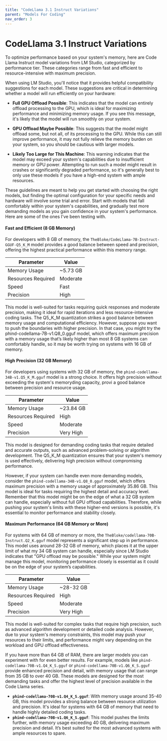 ```yaml
---
title: "CodeLlama 3.1 Instruct Variations"
parent: "Models For Coding"
nav_order: 3
---
```


# CodeLlama 3.1 Instruct Variations

To optimize performance based on your system's memory, here are Code Llama Instruct model variations from LM Studio, categorized by performance tier. These categories range from fast and efficient to resource-intensive with maximum precision.

When using LM Studio, you'll notice that it provides helpful compatibility suggestions for each model. These suggestions are critical in determining whether a model will run efficiently on your hardware:

- **Full GPU Offload Possible**: This indicates that the model can entirely offload processing to the GPU, which is ideal for maximizing performance and minimizing memory usage. If you see this message, it's likely that the model will run smoothly on your system.

- **GPU Offload Maybe Possible**: This suggests that the model might offload some, but not all, of its processing to the GPU. While this can still improve performance, it may not fully relieve the memory burden on your system, so you should be cautious with larger models.

- **Likely Too Large for This Machine**: This warning indicates that the model may exceed your system's capabilities due to insufficient memory or GPU power. Attempting to run such a model might result in crashes or significantly degraded performance, so it's generally best to only use these models if you have a high-end system with ample resources.

These guidelines are meant to help you get started with choosing the right models, but finding the optimal configuration for your specific needs and hardware will involve some trial and error. Start with models that fall comfortably within your system's capabilities, and gradually test more demanding models as you gain confidence in your system's performance. Here are some of the ones I've been testing with.

#### Fast and Efficient (8 GB Memory)

For developers with 8 GB of memory, the `TheBloke/CodeLlama-7B-Instruct-GGUF-Q5_K_M` model provides a good balance between speed and precision, offering the highest practical performance within this memory range.

| **Parameter**      | **Value** |
| ------------------ | --------- |
| Memory Usage       | ~5.73 GB  |
| Resources Required | Moderate  |
| Speed              | Fast      |
| Precision          | High      |

This model is well-suited for tasks requiring quick responses and moderate precision, making it ideal for rapid iterations and less resource-intensive coding tasks. The Q5_K_M quantization strikes a good balance between memory usage and computational efficiency. However, suppose you want to push the boundaries with higher precision. In that case, you might try the phind-codellama-7B-v1.Q8_0.gguf model, which offers maximum precision with a memory usage that’s likely higher than most 8 GB systems can comfortably handle, so it may be worth trying on systems with 16 GB of memory.

#### High Precision (32 GB Memory)

For developers using systems with 32 GB of memory, the `phind-codellama-34B-v1.Q5_K_M.gguf` model is a strong choice. It offers high precision without exceeding the system's memoryding capacity, provi a good balance between precision and resource usage.

| **Parameter**      | **Value** |
| ------------------ | --------- |
| Memory Usage       | ~23.84 GB |
| Resources Required | High      |
| Speed              | Moderate  |
| Precision          | Very High |

This model is designed for demanding coding tasks that require detailed and accurate outputs, such as advanced problem-solving or algorithm development. The Q5_K_M quantization ensures that your system's memory is used effectively, delivering high precision without compromising performance.

However, if your system can handle even more demanding models, consider the `phind-codellama-34B-v1.Q8_0.gguf` model, which offers maximum precision with a memory usage of approximately 35.86 GB. This model is ideal for tasks requiring the highest detail and accuracy level. Remember that this model might be on the edge of what a 32 GB system can handle, especially without full GPU offload capabilities. Therefore, while pushing your system's limits with these higher-end versions is possible, it's essential to monitor performance and stability closely.

#### Maximum Performance (64 GB Memory or More)

For systems with 64 GB of memory or more, the `TheBloke/codellama-70B-Instruct.Q2_K.gguf` model represents a significant step up in performance. This model uses around 28-32 GB of memory, which places it at the upper limit of what my 34 GB system can handle, especially since LM Studio indicates that "GPU offload may be possible." While your system might manage this model, monitoring performance closely is essential as it could be on the edge of your system’s capabilities.

| **Parameter**      | **Value** |
| ------------------ | --------- |
| Memory Usage       | ~28-32 GB |
| Resources Required | High      |
| Speed              | Moderate  |
| Precision          | Very High |

This model is well-suited for complex tasks that require high precision, such as advanced algorithm development or detailed code analysis. However, due to your system's memory constraints, this model may push your resources to their limits, and performance might vary depending on the workload and GPU offload effectiveness.

If you have more than 64 GB of RAM, there are larger models you can experiment with for even better results. For example, models like `phind-codellama-70B-v1.Q4_K_S.gguf` or `phind-codellama-70B-v1.Q6_K_S.gguf` provide enhanced precision and detail, with memory usage that can range from 35 GB to over 40 GB. These models are designed for the most demanding tasks and offer the highest level of precision available in the Code Llama series.

- **`phind-codellama-70B-v1.Q4_K_S.gguf`**: With memory usage around 35-40 GB, this model provides a strong balance between resource utilization and precision. It's ideal for systems with 64 GB of memory that need to handle highly detailed coding tasks.
- **`phind-codellama-70B-v1.Q6_K_S.gguf`**: This model pushes the limits further, with memory usage exceeding 40 GB, delivering maximum precision and detail. It’s best suited for the most advanced systems with ample resources to spare.
